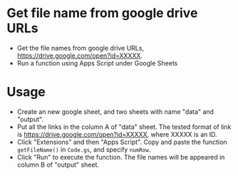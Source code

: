 # Get file name from google drive URLs
* Get the file names from google drive URLs, https://drive.google.com/open?id=XXXXX.
* Run a function using Apps Script under Google Sheets

# Usage
* Create an new google sheet, and two sheets with name "data" and "output".
* Put all the links in the column A of "data" sheet. The tested format of link is https://drive.google.com/open?id=XXXXX, where XXXXX is an ID.
* Click "Extensions" and then "Apps Script". Copy and paste the function `getFileName()` in `Code.gs`, and specify `numRow`.
* Click "Run" to execute the function. The file names will be appeared in column B of "output" sheet.
